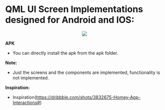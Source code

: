 # **QML UI Screen Implementations designed for Android and IOS:**

<p align="center">
<img src="https://github.com/ShrinidhiUpadhyaya/HomeyApp/blob/main/screenVideo.gif" />
</p>

**APK**
* You can directly install the apk from the apk folder.

**Note:**
* Just the screens and the components are implemented, functionality is not implemented.

**Inspiration:**
* Inspiration(https://dribbble.com/shots/3832675-Homey-App-Interactions#)
